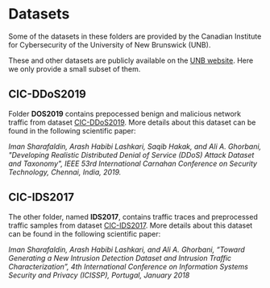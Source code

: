 # Datasets

Some of the datasets in these folders are provided by the Canadian Institute for Cybersecurity of the University of New Brunswick (UNB). 

These and other datasets are publicly available on the [UNB website](https://www.unb.ca/cic/datasets/index.html). Here we only provide a small subset of them.

## CIC-DDoS2019
Folder **DOS2019** contains prepocessed benign and malicious network traffic from dataset [CIC-DDoS2019](https://www.unb.ca/cic/datasets/ddos-2019.html). More details about this dataset can be found in the following scientific paper:

*Iman Sharafaldin, Arash Habibi Lashkari, Saqib Hakak, and Ali A. Ghorbani, "Developing Realistic Distributed Denial of Service (DDoS) Attack Dataset and Taxonomy", IEEE 53rd International Carnahan Conference on Security Technology, Chennai, India, 2019.*


## CIC-IDS2017
The other folder, named **IDS2017**, contains traffic traces and preprocessed traffic samples from dataset [CIC-IDS2017](https://www.unb.ca/cic/datasets/ids-2017.html). More details about this dataset can be found in the following scientific paper:

*Iman Sharafaldin, Arash Habibi Lashkari, and Ali A. Ghorbani, “Toward Generating a New Intrusion Detection Dataset and Intrusion Traffic Characterization”, 4th International Conference on Information Systems Security and Privacy (ICISSP), Portugal, January 2018* 